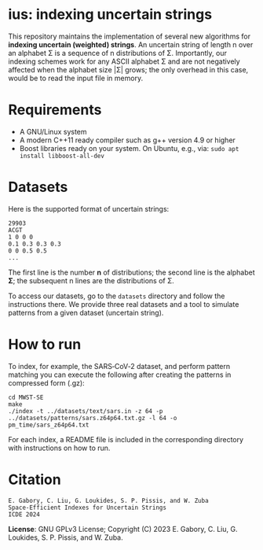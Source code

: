 ius: indexing uncertain strings
===============================

This repository maintains the implementation of several new algorithms for <b>indexing uncertain (weighted) strings</b>.
An uncertain string of length n over an alphabet Σ is a sequence of n distributions of Σ. Importantly, our indexing schemes 
work for any ASCII alphabet Σ and are not negatively affected when the alphabet size |Σ| grows; the only overhead in this
case, would be to read the input file in memory.

Requirements
===
* A GNU/Linux system
* A modern C++11 ready compiler such as g++ version 4.9 or higher
* Boost libraries ready on your system. On Ubuntu, e.g., via: `sudo apt install libboost-all-dev`

Datasets
===

Here is the supported format of uncertain strings:

```
29903
ACGT
1 0 0 0
0.1 0.3 0.3 0.3
0 0 0.5 0.5
...
```

The first line is the number <b>n</b> of distributions; the second line is the alphabet <b>Σ</b>; the subsequent n lines are 
the distributions of Σ. 

To access our datasets, go to the `datasets` directory and follow the instructions there. We provide three real
datasets and a tool to simulate patterns from a given dataset (uncertain string). 


How to run
===

To index, for example, the SARS‑CoV‑2 dataset, and perform pattern matching you can execute the following after creating 
the patterns in compressed form (.gz):

```
cd MWST-SE
make
./index -t ../datasets/text/sars.in -z 64 -p ../datasets/patterns/sars.z64p64.txt.gz -l 64 -o pm_time/sars_z64p64.txt
```

For each index, a README file is included in the corresponding directory with instructions on how to run.

Citation
===
```
E. Gabory, C. Liu, G. Loukides, S. P. Pissis, and W. Zuba
Space-Efficient Indexes for Uncertain Strings
ICDE 2024
```

<b>License</b>: GNU GPLv3 License; Copyright (C) 2023 E. Gabory, C. Liu, G. Loukides, S. P. Pissis, and W. Zuba.
